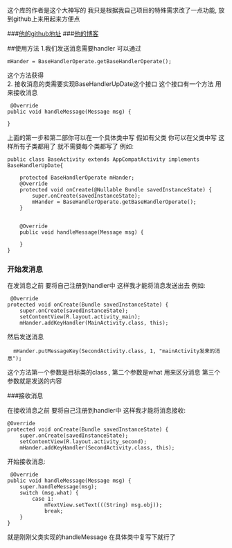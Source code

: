 这个库的作者是这个大神写的 我只是根据我自己项目的特殊需求改了一点功能, 放到github上来用起来方便点

###[他的github地址](https://github.com/LiqiNew/HandlerFrame)
###[他的博客](http://www.jianshu.com/p/e9fbb99593cb)

##使用方法
1.我们发送消息需要handler  可以通过

	mHander = BaseHandlerOperate.getBaseHandlerOperate();
这个方法获得   
2. 接收消息的类需要实现BaseHandlerUpDate这个接口
这个接口有一个方法 用来接收消息
	
	 @Override
    public void handleMessage(Message msg) {

    }
上面的第一步和第二部你可以在一个具体类中写  假如有父类  你可以在父类中写 这样所有子类都用了  就不需要每个类都写了 例如:

	public class BaseActivity extends AppCompatActivity implements BaseHandlerUpDate{
	
	    protected BaseHandlerOperate mHander;
	    @Override
	    protected void onCreate(@Nullable Bundle savedInstanceState) {
	        super.onCreate(savedInstanceState);
	        mHander = BaseHandlerOperate.getBaseHandlerOperate();
	    }
	
	
	    @Override
	    public void handleMessage(Message msg) {
	
	    }
	}

### 开始发消息
在发消息之前 要将自己注册到handler中 这样我才能将消息发送出去
例如: 

	 @Override
    protected void onCreate(Bundle savedInstanceState) {
        super.onCreate(savedInstanceState);
        setContentView(R.layout.activity_main);
        mHander.addKeyHandler(MainActivity.class, this);
然后发送消息

	  mHander.putMessageKey(SecondActivity.class, 1, "mainActivity发来的消息");
这个方法第一个参数是目标类的class ,  第二个参数是what  用来区分消息  第三个参数就是发送的内容

###接收消息

在接收消息之前 要将自己注册到handler中 这样我才能将消息接收:

	@Override
    protected void onCreate(Bundle savedInstanceState) {
        super.onCreate(savedInstanceState);
        setContentView(R.layout.activity_second);
        mHander.addKeyHandler(SecondActivity.class, this);
开始接收消息:

	 @Override
    public void handleMessage(Message msg) {
        super.handleMessage(msg);
        switch (msg.what) {
            case 1:
                mTextView.setText(((String) msg.obj));
                break;
        }
    }
就是刚刚父类实现的handleMessage  在具体类中复写下就行了

